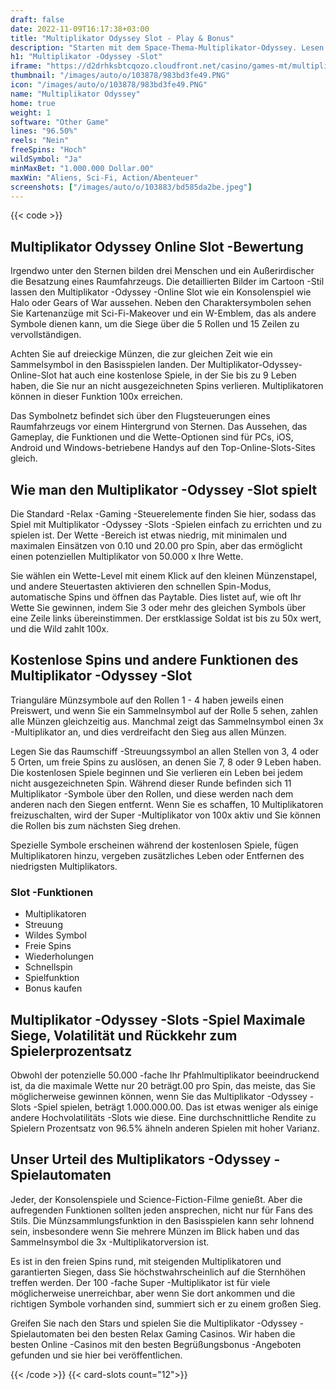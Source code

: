 ```yaml
---
draft: false
date: 2022-11-09T16:17:38+03:00
title: "Multiplikator Odyssey Slot - Play & Bonus"
description: "Starten mit dem Space-Thema-Multiplikator-Odyssey. Lesen Sie unsere vollständige Bewertung des Gameplays, der Boni und wo Sie die besten Casino -Angebote anfordern können."
h1: "Multiplikator -Odyssey -Slot"
iframe: "https://d2drhksbtcqozo.cloudfront.net/casino/games-mt/multiplierodyssey/index.html?gameid=multiplierodyssey&jurisdiction=MT&channel=web&moneymode=fun&partnerid=1"
thumbnail: "/images/auto/o/103878/983bd3fe49.PNG"
icon: "/images/auto/o/103878/983bd3fe49.PNG"
name: "Multiplikator Odyssey"
home: true
weight: 1
software: "Other Game"
lines: "96.50%"
reels: "Nein"
freeSpins: "Hoch"
wildSymbol: "Ja"
minMaxBet: "1.000.000 Dollar.00"
maxWin: "Aliens, Sci-Fi, Action/Abenteuer"
screenshots: ["/images/auto/o/103883/bd585da2be.jpeg"]
---
```


{{< code >}}<h2>Multiplikator Odyssey Online Slot -Bewertung</h2><p>Irgendwo unter den Sternen bilden drei Menschen und ein Außerirdischer die Besatzung eines Raumfahrzeugs. Die detaillierten Bilder im Cartoon -Stil lassen den Multiplikator -Odyssey -Online Slot wie ein Konsolenspiel wie Halo oder Gears of War aussehen. Neben den Charaktersymbolen sehen Sie Kartenanzüge mit Sci-Fi-Makeover und ein W-Emblem, das als andere Symbole dienen kann, um die Siege über die 5 Rollen und 15 Zeilen zu vervollständigen.</p><p>Achten Sie auf dreieckige Münzen, die zur gleichen Zeit wie ein Sammelsymbol in den Basisspielen landen. Der Multiplikator-Odyssey-Online-Slot hat auch eine kostenlose Spiele, in der Sie bis zu 9 Leben haben, die Sie nur an nicht ausgezeichneten Spins verlieren. Multiplikatoren können in dieser Funktion 100x erreichen.</p><p>Das Symbolnetz befindet sich über den Flugsteuerungen eines Raumfahrzeugs vor einem Hintergrund von Sternen. Das Aussehen, das Gameplay, die Funktionen und die Wette-Optionen sind für PCs, iOS, Android und Windows-betriebene Handys auf den Top-Online-Slots-Sites gleich.</p><h2>Wie man den Multiplikator -Odyssey -Slot spielt</h2><p>Die Standard -Relax -Gaming -Steuerelemente finden Sie hier, sodass das Spiel mit Multiplikator -Odyssey -Slots -Spielen einfach zu errichten und zu spielen ist. Der Wette -Bereich ist etwas niedrig, mit minimalen und maximalen Einsätzen von 0.10 und 20.00 pro Spin, aber das ermöglicht einen potenziellen Multiplikator von 50.000 x Ihre Wette.</p><p>Sie wählen ein Wette-Level mit einem Klick auf den kleinen Münzenstapel, und andere Steuertasten aktivieren den schnellen Spin-Modus, automatische Spins und öffnen das Paytable. Dies listet auf, wie oft Ihr Wette Sie gewinnen, indem Sie 3 oder mehr des gleichen Symbols über eine Zeile links übereinstimmen. Der erstklassige Soldat ist bis zu 50x wert, und die Wild zahlt 100x.</p><h2>Kostenlose Spins und andere Funktionen des Multiplikator -Odyssey -Slot</h2><p>Trianguläre Münzsymbole auf den Rollen 1 - 4 haben jeweils einen Preiswert, und wenn Sie ein Sammelnsymbol auf der Rolle 5 sehen, zahlen alle Münzen gleichzeitig aus. Manchmal zeigt das Sammelnsymbol einen 3x -Multiplikator an, und dies verdreifacht den Sieg aus allen Münzen.</p><p>Legen Sie das Raumschiff -Streuungssymbol an allen Stellen von 3, 4 oder 5 Orten, um freie Spins zu auslösen, an denen Sie 7, 8 oder 9 Leben haben. Die kostenlosen Spiele beginnen und Sie verlieren ein Leben bei jedem nicht ausgezeichneten Spin. Während dieser Runde befinden sich 11 Multiplikator -Symbole über den Rollen, und diese werden nach dem anderen nach den Siegen entfernt. Wenn Sie es schaffen, 10 Multiplikatoren freizuschalten, wird der Super -Multiplikator von 100x aktiv und Sie können die Rollen bis zum nächsten Sieg drehen.</p><p>Spezielle Symbole erscheinen während der kostenlosen Spiele, fügen Multiplikatoren hinzu, vergeben zusätzliches Leben oder Entfernen des niedrigsten Multiplikators.</p><h3>
Slot -Funktionen</h3><ul>
<li></span>
Multiplikatoren</li>
<li></span>
Streuung</li>
<li></span>
Wildes Symbol</li>
<li></span>
Freie Spins</li>
<li></span>
Wiederholungen</li>
<li></span>
Schnellspin</li>
<li></span>
Spielfunktion</li>
<li></span>
Bonus kaufen</li></ul><h2>Multiplikator -Odyssey -Slots -Spiel Maximale Siege, Volatilität und Rückkehr zum Spielerprozentsatz</h2><p>Obwohl der potenzielle 50.000 -fache Ihr Pfahlmultiplikator beeindruckend ist, da die maximale Wette nur 20 beträgt.00 pro Spin, das meiste, das Sie möglicherweise gewinnen können, wenn Sie das Multiplikator -Odyssey -Slots -Spiel spielen, beträgt 1.000.000.00. Das ist etwas weniger als einige andere Hochvolatilitäts -Slots wie diese. Eine durchschnittliche Rendite zu Spielern Prozentsatz von 96.5% ähneln anderen Spielen mit hoher Varianz.</p><h2>Unser Urteil des Multiplikators -Odyssey -Spielautomaten</h2><p>Jeder, der Konsolenspiele und Science-Fiction-Filme genießt. Aber die aufregenden Funktionen sollten jeden ansprechen, nicht nur für Fans des Stils. Die Münzsammlungsfunktion in den Basisspielen kann sehr lohnend sein, insbesondere wenn Sie mehrere Münzen im Blick haben und das Sammelnsymbol die 3x -Multiplikatorversion ist.</p><p>Es ist in den freien Spins rund, mit steigenden Multiplikatoren und garantierten Siegen, dass Sie höchstwahrscheinlich auf die Sternhöhen treffen werden. Der 100 -fache Super -Multiplikator ist für viele möglicherweise unerreichbar, aber wenn Sie dort ankommen und die richtigen Symbole vorhanden sind, summiert sich er zu einem großen Sieg.</p><p>Greifen Sie nach den Stars und spielen Sie die Multiplikator -Odyssey -Spielautomaten bei den besten Relax Gaming Casinos. Wir haben die besten Online -Casinos mit den besten Begrüßungsbonus -Angeboten gefunden und sie hier bei veröffentlichen.</p>{{< /code >}}
{{< card-slots count="12">}}